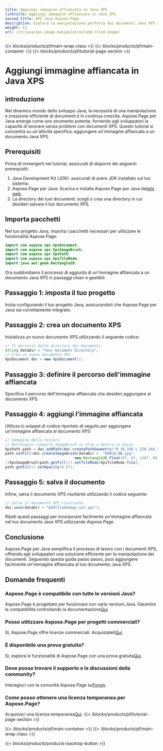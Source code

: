 ```yaml
---
title: Aggiungi immagine affiancata in Java XPS
linktitle: Aggiungi immagine affiancata in Java XPS
second_title: API Java Aspose.Page
description: Esplora la manipolazione perfetta dei documenti Java XPS con Aspose.Page. Impara ad aggiungere immagini affiancate senza sforzo utilizzando questa guida passo passo.
weight: 11
url: /it/java/xps-image-manipulation/add-tiled-image/
---
```


{{< blocks/products/pf/main-wrap-class >}}
{{< blocks/products/pf/main-container >}}
{{< blocks/products/pf/tutorial-page-section >}}

# Aggiungi immagine affiancata in Java XPS

## introduzione
Nel dinamico mondo dello sviluppo Java, la necessità di una manipolazione e creazione efficiente di documenti è in continua crescita. Aspose.Page per Java emerge come uno strumento potente, fornendo agli sviluppatori la capacità di lavorare senza problemi con documenti XPS. Questo tutorial si concentra su un'attività specifica: aggiungere un'immagine affiancata a un documento Java XPS.
## Prerequisiti
Prima di immergerti nel tutorial, assicurati di disporre dei seguenti prerequisiti:
1. Java Development Kit (JDK): assicurati di avere JDK installato sul tuo sistema.
2.  Aspose.Page per Java: Scarica e installa Aspose.Page per Java dal[sito web](https://releases.aspose.com/page/java/).
3. La directory dei tuoi documenti: scegli o crea una directory in cui desideri salvare il tuo documento XPS.
## Importa pacchetti
Nel tuo progetto Java, importa i pacchetti necessari per utilizzare le funzionalità Aspose.Page:
```java
import com.aspose.xps.XpsDocument;
import com.aspose.xps.XpsImageBrush;
import com.aspose.xps.XpsPath;
import com.aspose.xps.XpsTileMode;
import java.awt.geom.Rectangle2D;
```
Ora suddividiamo il processo di aggiunta di un'immagine affiancata a un documento Java XPS in passaggi chiari e gestibili.
## Passaggio 1: imposta il tuo progetto
Inizia configurando il tuo progetto Java, assicurandoti che Aspose.Page per Java sia correttamente integrato.
## Passaggio 2: crea un documento XPS
Inizializza un nuovo documento XPS utilizzando il seguente codice:
```java
// Il percorso della directory dei documenti.
String dataDir = "Your Document Directory";
// Crea un nuovo documento XPS
XpsDocument doc = new XpsDocument();
```
## Passaggio 3: definire il percorso dell'immagine affiancata
Specifica il percorso dell'immagine affiancata che desideri aggiungere al documento XPS.
## Passaggio 4: aggiungi l'immagine affiancata
Utilizza lo snippet di codice riportato di seguito per aggiungere un'immagine affiancata al documento XPS:
```java
// Immagine della tessera
// Rettangolo riempito ImageBrush in alto a destra in basso
XpsPath path = doc.addPath(doc.createPathGeometry("M 10,160 L 228,160 228,305 10,305"));
path.setFill(doc.createImageBrush(dataDir +  "R08LN_NN.jpg",
                                new Rectangle2D.Float(0f, 0f, 128f, 96f), new Rectangle2D.Float(0f, 0f, 64f, 48f)));
((XpsImageBrush)path.getFill()).setTileMode(XpsTileMode.Tile);
path.getFill().setOpacity(0.5f);
```
## Passaggio 5: salva il documento
Infine, salva il documento XPS risultante utilizzando il codice seguente:
```java
// Salva il documento XPS risultante
doc.save(dataDir + "AddTiledImage_out.xps"); 
```
Ripeti questi passaggi per incorporare facilmente un'immagine affiancata nel tuo documento Java XPS utilizzando Aspose.Page.
## Conclusione
Aspose.Page per Java semplifica il processo di lavoro con i documenti XPS, offrendo agli sviluppatori una soluzione efficiente per la manipolazione dei documenti. Seguendo questa guida passo passo, puoi aggiungere facilmente un'immagine affiancata al tuo documento Java XPS.

## Domande frequenti
### Aspose.Page è compatibile con tutte le versioni Java?
 Aspose.Page è progettato per funzionare con varie versioni Java. Garantire la compatibilità controllando la documentazione[Qui](https://reference.aspose.com/page/java/).
### Posso utilizzare Aspose.Page per progetti commerciali?
Sì, Aspose.Page offre licenze commerciali. Acquistateli[Qui](https://purchase.aspose.com/buy).
### È disponibile una prova gratuita?
 Sì, esplora le funzionalità di Aspose.Page con una prova gratuita[Qui](https://releases.aspose.com/).
### Dove posso trovare il supporto e le discussioni della community?
 Interagisci con la comunità Aspose.Page su[Forum](https://forum.aspose.com/c/page/39).
### Come posso ottenere una licenza temporanea per Aspose.Page?
 Acquisisci una licenza temporanea[Qui](https://purchase.aspose.com/temporary-license/).
{{< /blocks/products/pf/tutorial-page-section >}}

{{< /blocks/products/pf/main-container >}}
{{< /blocks/products/pf/main-wrap-class >}}

{{< blocks/products/products-backtop-button >}}

